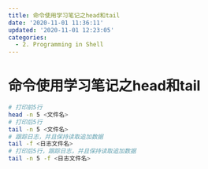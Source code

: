 ```yaml
---
title: 命令使用学习笔记之head和tail
date: '2020-11-01 11:36:11'
updated: '2020-11-01 12:23:05'
categories:
  - 2. Programming in Shell
---
```

# 命令使用学习笔记之head和tail

```sh
# 打印前5行
head -n 5 <文件名>
# 打印后5行
tail -n 5 <文件名>
# 跟踪日志，并且保持读取追加数据
tail -f <日志文件名>
# 打印后5行，跟踪日志，并且保持读取追加数据
tail -n 5 -f <日志文件名>
```
